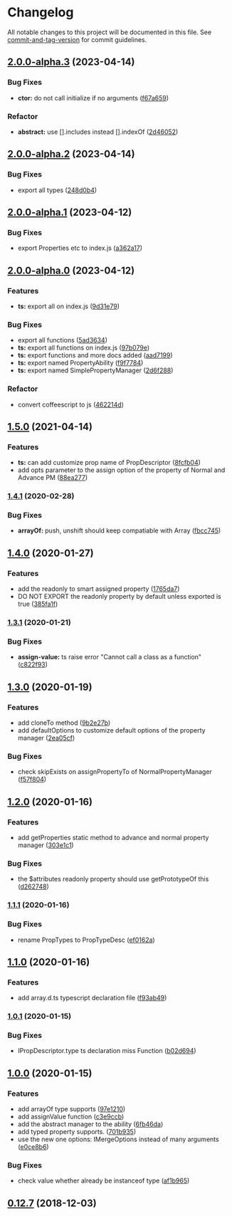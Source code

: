 # Changelog

All notable changes to this project will be documented in this file. See [commit-and-tag-version](https://github.com/absolute-version/commit-and-tag-version) for commit guidelines.

## [2.0.0-alpha.3](https://github.com/snowyu/property-manager.js/compare/v2.0.0-alpha.2...v2.0.0-alpha.3) (2023-04-14)


### Bug Fixes

* **ctor:** do not call initialize if no arguments ([f67a659](https://github.com/snowyu/property-manager.js/commit/f67a659fa48614c47ef6a88667d862d886960067))


### Refactor

* **abstract:** use [].includes instead [].indexOf ([2d46052](https://github.com/snowyu/property-manager.js/commit/2d460527c58297ac9cb67995c1ba8c6d4886683c))

## [2.0.0-alpha.2](https://github.com/snowyu/property-manager.js/compare/v2.0.0-alpha.1...v2.0.0-alpha.2) (2023-04-14)


### Bug Fixes

* export all types ([248d0b4](https://github.com/snowyu/property-manager.js/commit/248d0b4abbb1965251bf94d6ff655be952e7e4cc))

## [2.0.0-alpha.1](https://github.com/snowyu/property-manager.js/compare/v2.0.0-alpha.0...v2.0.0-alpha.1) (2023-04-12)


### Bug Fixes

* export Properties etc to index.js ([a362a17](https://github.com/snowyu/property-manager.js/commit/a362a17adc50dd137bce0458fa7b25b247969947))

## [2.0.0-alpha.0](https://github.com/snowyu/property-manager.js/compare/v1.6.1...v2.0.0-alpha.0) (2023-04-12)


### Features

* **ts:** export all on index.js ([9d31e79](https://github.com/snowyu/property-manager.js/commit/9d31e7947ee938664103c7871a5a664ddc9b25dd))


### Bug Fixes

* export all functions ([5ad3634](https://github.com/snowyu/property-manager.js/commit/5ad3634f8aa5a204c680206ad64a62c778718c4f))
* **ts:** export all functions on index.js ([97b079e](https://github.com/snowyu/property-manager.js/commit/97b079e664e35b5b91db5e0346df86026a629932))
* **ts:** export functions and more docs added ([aad7199](https://github.com/snowyu/property-manager.js/commit/aad71992d73e59d02c2ad3d6e96fd0bea4b82c5f))
* **ts:** export named PropertyAbility ([f9f7784](https://github.com/snowyu/property-manager.js/commit/f9f77841c889d9ae1b8640d5dc0f2e3044f148fc))
* **ts:** export named SimplePropertyManager ([2d6f288](https://github.com/snowyu/property-manager.js/commit/2d6f288ff944cdd7916b4a9146dab801f75beeea))


### Refactor

* convert coffeescript to js ([462214d](https://github.com/snowyu/property-manager.js/commit/462214d99b0c01611a31caefc0ae71ebfd94cc08))

## [1.5.0](https://github.com/snowyu/property-manager.js/compare/v1.4.1...v1.5.0) (2021-04-14)


### Features

* **ts:** can add customize prop name of PropDescriptor ([8fcfb04](https://github.com/snowyu/property-manager.js/commit/8fcfb04e03c737e9f470a748532a23ff0157b02f))
* add opts parameter to the assign option of the property of Normal and Advance PM ([88ea277](https://github.com/snowyu/property-manager.js/commit/88ea277db0903aaa9bb3f9be3d1ffaf71875ce9c))

### [1.4.1](https://github.com/snowyu/property-manager.js/compare/v1.4.0...v1.4.1) (2020-02-28)


### Bug Fixes

* **arrayOf:** push, unshift should keep compatiable with Array ([fbcc745](https://github.com/snowyu/property-manager.js/commit/fbcc74514dd41d2c004ffd8274d01441ad8d775e))

## [1.4.0](https://github.com/snowyu/property-manager.js/compare/v1.3.1...v1.4.0) (2020-01-27)


### Features

* add the readonly to smart assigned property ([1765da7](https://github.com/snowyu/property-manager.js/commit/1765da7123891d343b484900f47028d967cfbda6))
* DO NOT EXPORT the readonly property by default unless exported is true ([385fa1f](https://github.com/snowyu/property-manager.js/commit/385fa1ff17a7d875bc763d171a4932c79d390dd9))

### [1.3.1](https://github.com/snowyu/property-manager.js/compare/v1.3.0...v1.3.1) (2020-01-21)


### Bug Fixes

* **assign-value:** ts raise error "Cannot call a class as a function" ([c822f93](https://github.com/snowyu/property-manager.js/commit/c822f935005aa26cc7a9a40d64d6084d835e0113))

## [1.3.0](https://github.com/snowyu/property-manager.js/compare/v1.2.0...v1.3.0) (2020-01-19)


### Features

* add cloneTo method ([9b2e27b](https://github.com/snowyu/property-manager.js/commit/9b2e27b2ed7b1cdf8464d0b418d5e1e226eab636))
* add defaultOptions to customize default options of the property manager ([2ea05cf](https://github.com/snowyu/property-manager.js/commit/2ea05cf7e5978ec0e39267adf50290189b48c78b))


### Bug Fixes

* check skipExists on assignPropertyTo of NormalPropertyManager ([f57f804](https://github.com/snowyu/property-manager.js/commit/f57f8043233e6511d120ef8b99efedcfd17e1b18))

## [1.2.0](https://github.com/snowyu/property-manager.js/compare/v1.1.1...v1.2.0) (2020-01-16)


### Features

* add getProperties static method to advance and normal property manager ([303e1c1](https://github.com/snowyu/property-manager.js/commit/303e1c154ca8298543657c1635ce30795909c658))


### Bug Fixes

* the $attributes readonly property should use getPrototypeOf this ([d262748](https://github.com/snowyu/property-manager.js/commit/d2627485e9fe1cffeb39ea2c62e018e324ce4559))

### [1.1.1](https://github.com/snowyu/property-manager.js/compare/v1.1.0...v1.1.1) (2020-01-16)


### Bug Fixes

* rename PropTypes to PropTypeDesc ([ef0162a](https://github.com/snowyu/property-manager.js/commit/ef0162a24d6b3bbee6127ff13e5e36bfe50eca4f))

## [1.1.0](https://github.com/snowyu/property-manager.js/compare/v1.0.1...v1.1.0) (2020-01-16)


### Features

* add array.d.ts typescript declaration file ([f93ab49](https://github.com/snowyu/property-manager.js/commit/f93ab4929b0ab39202d8598233e7c2f199af20eb))

### [1.0.1](https://github.com/snowyu/property-manager.js/compare/v1.0.0...v1.0.1) (2020-01-15)


### Bug Fixes

* IPropDescriptor.type ts declaration miss Function ([b02d694](https://github.com/snowyu/property-manager.js/commit/b02d694f7f442803ff83e172517329372b4abc59))

## [1.0.0](https://github.com/snowyu/property-manager.js/compare/v0.12.7...v1.0.0) (2020-01-15)


### Features

* add arrayOf type supports ([97e1210](https://github.com/snowyu/property-manager.js/commit/97e1210f3c7be9d91a8d8a7595d40e34d0a01349))
* add assignValue function ([c3e9ccb](https://github.com/snowyu/property-manager.js/commit/c3e9ccb6f21b9aa27b140a58a28368ec5e1c9281))
* add the abstract manager to the ability ([6fb46da](https://github.com/snowyu/property-manager.js/commit/6fb46da8595d006e775c751d05a4a41da0d70fb1))
* add typed property supports. ([701b935](https://github.com/snowyu/property-manager.js/commit/701b9352ee2db44a547bcdcb308af591c6ac036f))
* use the new one options: IMergeOptions instead of many arguments ([e0ce8b6](https://github.com/snowyu/property-manager.js/commit/e0ce8b67387be896fdaa0740a8cb3d75ba0c03b2))


### Bug Fixes

* check value whether already be instanceof type ([af1b965](https://github.com/snowyu/property-manager.js/commit/af1b9655dcca5d084feb860920012156ca320fd5))

<a name="0.12.7"></a>
## [0.12.7](https://github.com/snowyu/property-manager.js/compare/v0.12.6...v0.12.7) (2018-12-03)
